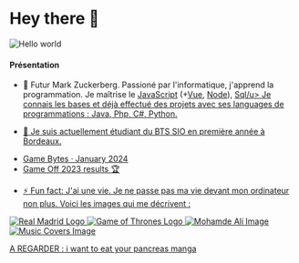 # Hey there :wave:

<img src="https://raw.githubusercontent.com/sagar-viradiya/sagar-viradiya/master/resources/banner.png" alt="Hello world">

#### Présentation

- 👋 Futur Mark Zuckerberg. Passioné par l'informatique, j'apprend la programmation. Je maîtrise le <u>JavaScript</u> (+<u>Vue</u>, <u>Node</u>),  <u>Sql/u>
     Je connais les bases et déjà effectué des projets avec ses languages de programmations :  <u>Java</u>, <u>Php</u>, <u>C#</u>, <u>Python</u>.

- 🌱 Je suis actuellement étudiant du BTS SIO en première année à Bordeaux.
  

<!--START_SECTION:feed-->
* [Game Bytes · January 2024](https:&#x2F;&#x2F;github.blog&#x2F;2024-01-18-game-bytes-january-2024&#x2F;)
* [Game Off 2023 results 🏆](https:&#x2F;&#x2F;github.blog&#x2F;2024-01-09-game-off-2023-results&#x2F;)

- ⚡ Fun fact: J'ai une vie.
      Je ne passe pas ma vie devant mon ordinateur non plus. Voici les images qui me décrivent :

<img src="[https://raw.githubusercontent.com/sagar-viradiya/sagar-viradiya/master/resources/banner.png](https://static.vecteezy.com/ti/vecteur-libre/p3/10994249-real-madrid-logo-symbole-design-espagne-football-vecteur-pays-europeens-equipes-de-football-illustration-gratuit-vectoriel.jpg)" alt="Real Madrid Logo">
<img src="[https://raw.githubusercontent.com/sagar-viradiya/sagar-viradiya/master/resources/banner.png](https://c4.wallpaperflare.com/wallpaper/990/603/666/game-of-thrones-wallpaper-preview.jpg)" alt="Game of Thrones Logo">
<img src="https://c4.wallpaperflare.com/wallpaper/70/188/992/muhammad-ali-sports-sport-wallpaper-preview.jpg" alt="Mohamde Ali Image">
<img src="" alt=" Music Covers Image">

A REGARDER : i want to eat your pancreas manga

<!---
byborh/byborh is a ✨ special ✨ repository because its `README.md` (this file) appears on your GitHub profile.
You can click the Preview link to take a look at your changes.
--->
